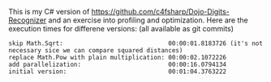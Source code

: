This is my C# version of https://github.com/c4fsharp/Dojo-Digits-Recognizer and an exercise into profiling and optimization.
Here are the execution times for differene versions: (all available as git commits)

    skip Math.Sqrt:                             00:00:01.8183726 (it's not necessary sice we can compare squared distances)
    replace Math.Pow with plain multiplication: 00:00:02.1072226
    add parallelization:                        00:00:16.0794134
    initial version:                            00:01:04.3763222
